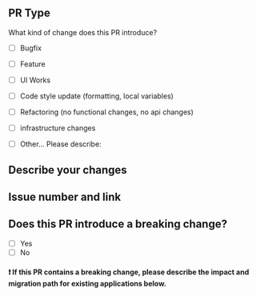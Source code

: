 ## PR Type
What kind of change does this PR introduce?
<!-- Please check the one that applies to this PR using "x". -->

- [ ] Bugfix
- [ ] Feature
- [ ] UI Works
- [ ] Code style update (formatting, local variables)
- [ ] Refactoring (no functional changes, no api changes)
- [ ] infrastructure changes
- [ ] Other... Please describe:


## Describe your changes


## Issue number and link


## Does this PR introduce a breaking change?
- [ ] Yes
- [ ] No

#### ❗ If this PR contains a breaking change, please describe the impact and migration path for existing applications below. 
